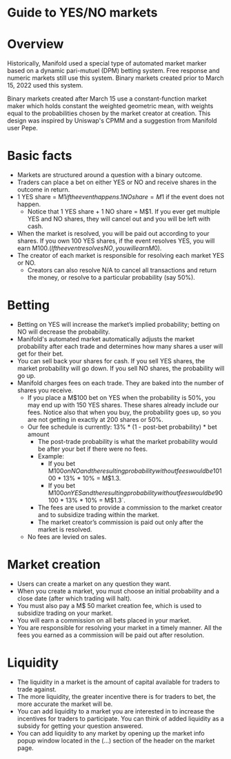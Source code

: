 # Guide to YES/NO markets

# Overview

Historically, Manifold used a special type of automated market marker based on a dynamic pari-mutuel (DPM) betting
system. Free response and numeric markets still use this system. Binary markets created prior to March 15, 2022 used
this system.

Binary markets created after March 15 use a constant-function market maker which holds constant the weighted geometric
mean, with weights equal to the probabilities chosen by the market creator at creation. This design was inspired by
Uniswap's CPMM and a suggestion from Manifold user Pepe.

# Basic facts

- Markets are structured around a question with a binary outcome.
- Traders can place a bet on either YES or NO and receive shares in the outcome in return.
- 1 YES share = M$1 if the event happens. 1 NO share = M$1 if the event does not happen.
    - Notice that 1 YES share + 1 NO share = M$1. If you ever get multiple YES and NO shares, they will cancel out and you will be left with cash.
- When the market is resolved, you will be paid out according to your shares. If you own 100 YES shares, if the event resolves YES, you will earn M$100. (If the event resolves NO, you will earn M$0).
- The creator of each market is responsible for resolving each market YES or NO.
    - Creators can also resolve N/A to cancel all transactions and return the money, or resolve to a particular probability (say 50%).

# Betting

- Betting on YES will increase the market’s implied probability; betting on NO will decrease the probability.
- Manifold's automated market automatically adjusts the market probability after each trade and determines how many shares a user will get for their bet.
- You can sell back your shares for cash. If you sell YES shares, the market probability will go down. If you sell NO shares, the probability will go up.
- Manifold charges fees on each trade. They are baked into the number of shares you receive.
    - If you place a M$100 bet on YES when the probability is 50%, you may end up with 150 YES shares. These shares already include our fees. Notice also that when you buy, the probability goes up, so you are not getting in exactly at 200 shares or 50%.
    - Our fee schedule is currently: 13% * (1 - post-bet probability) * bet amount
        - The post-trade probability is what the market probability would be after your bet if there were no fees.
        - Example:
            - If you bet M$100 on NO and the resulting probability without fees would be 10%, then you pay M$100 * 13% * 10% = M$1.3.
            - If you bet M$100 on YES and the resulting probability without fees would be 90%, then you pay `M$100 * 13% * 10% = M$1.3`.
        - The fees are used to provide a commission to the market creator and to subsidize trading within the market.
        - The market creator’s commission is paid out only after the market is resolved.
    - No fees are levied on sales.

# Market creation

- Users can create a market on any question they want.
- When you create a market, you must choose an initial probability and a close date (after which trading will halt).
- You must also pay a M$ 50 market creation fee, which is used to subsidize trading on your market.
- You will earn a commission on all bets placed in your market.
- You are responsible for resolving your market in a timely manner. All the fees you earned as a commission will be paid out after resolution.

# Liquidity

- The liquidity in a market is the amount of capital available for traders to trade against.
- The more liquidity, the greater incentive there is for traders to bet, the more accurate the market will be.
- You can add liquidity to a market you are interested in to increase the incentives for traders to participate. You can think of added liquidity as a subsidy for getting your question answered.
- You can add liquidity to any market by opening up the market info popup window located in the (...) section of the header on the market page.
